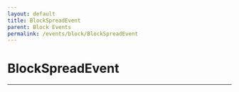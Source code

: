 ```yaml
---
layout: default
title: BlockSpreadEvent
parent: Block Events
permalink: /events/block/BlockSpreadEvent
---
```


# BlockSpreadEvent

---
